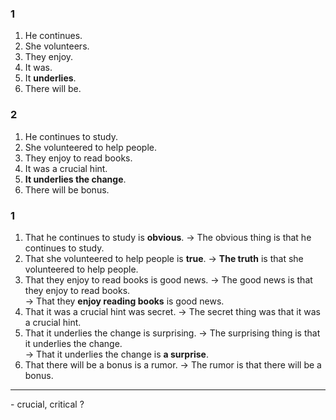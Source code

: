 ### 1
1. He continues.
2. She volunteers.
3. They enjoy.
4. It was.
5. It **underlies**.
6. There will be.
### 2
1. He continues to study.
2. She volunteered to help people.
3. They enjoy to read books.
4. It was a crucial hint.
5. **It underlies the change**.
6. There will be bonus.
### 1
1. That he continues to study is **obvious**. -> The obvious thing is that he continues to study.  
2. That she volunteered to help people is **true**. -> **The truth** is that she volunteered to help people.  
3. That they enjoy to read books is good news. -> The good news is that they enjoy to read books.  
-> That they **enjoy reading books** is good news.  
4. That it was a crucial hint was secret. -> The secret thing was that it was a crucial hint.  
5. That it underlies the change is surprising. -> The surprising thing is that it underlies the change.  
-> That it underlies the change is **a surprise**.  
6. That there will be a bonus is a rumor. -> The rumor is that there will be a bonus.  
<hr/>
- crucial, critical ?  
